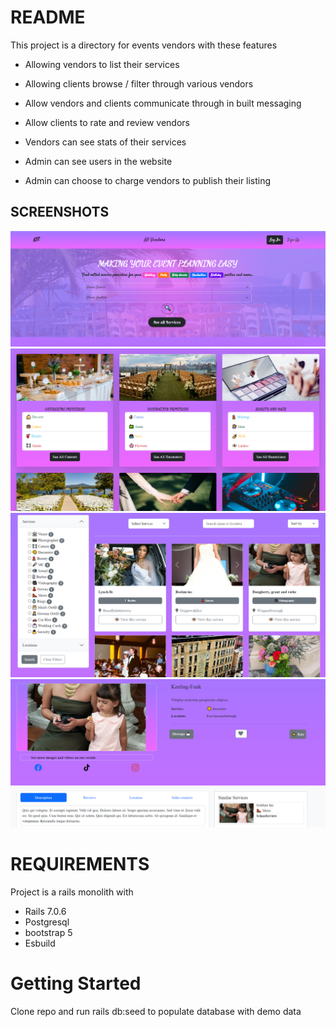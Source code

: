 # README

This project is a directory for events vendors   with these features

* Allowing vendors to list their services

* Allowing clients browse / filter through various vendors

* Allow vendors  and clients communicate through in built messaging

* Allow clients to rate and review vendors

* Vendors can see stats of their services

* Admin can see users in the website 

* Admin can choose to charge vendors to publish their listing

## SCREENSHOTS 
![Hero Page](screenshots/hero-page.png)
![Hero Page2](screenshots/home-page-2.png)
![All Vendors](screenshots/all-vendors.png)
![One Vendor](screenshots/one-vendor.png)

# REQUIREMENTS
Project is a rails monolith with 
* Rails 7.0.6
* Postgresql 
* bootstrap 5
* Esbuild
# Getting Started 
 Clone repo  and run rails db:seed  to populate database with demo data